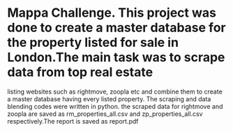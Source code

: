 # Mappa Challenge. This project was done to create a master database for the property listed for sale in London.The main task was to scrape data from top real estate
listing websites such as rightmove, zoopla etc  and combine them to create a master database having every listed property.
The scraping  and data blending codes were written in python.
the scraped data for rightmove and zoopla are saved as rm_properties_all.csv and zp_properties_all.csv respectively.The report is saved as report.pdf
